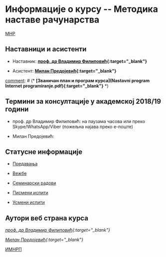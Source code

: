 # Информације о курсу -- Методика наставе рачунарства

[МНР](../README.md)

## Наставници и асистенти  

* Наставник: **[проф. др Владимир Филиповић](https://vladofilipovic.github.io/index-en.html){:target="_blank"}**

* Асистент: **[Милан Предојевић](http://www.unibl.org/fis/zaposlen/5960-milan-predojevic){:target="_blank"}**

[comment]: # (* ## План и програм курса *)

[comment]: # (* **[Званичан план и програм курса](Nastavni program Internet programiranje.pdf){:target="_blank"}** *)

## Термини за консултације у академској 2018/19 години

* проф. др Владимир Филиповић: на паузама часова или преко Skype/WhatsApp/Viber (пожељна најава преко е-поште)

* Милан Предојевић:

## Статусне информације  

* [Предавања](../predavanja/info)

* [Вежбе](../vezbe/info)

* [Семинарски радови](../seminarski-radovi/info)

* [Писмени испити](../pismeni-ispiti/info)

* [Усмени испити](../usmeni-ispiti/info)

## Аутори веб страна курса

*[проф. др Владимир Филиповић](https://vladofilipovic.github.io/index-en.html){:target="_blank"}*

*[Милан Предојевић](http://www.unibl.org/fis/zaposlen/5960-milan-predojevic){:target="_blank"}*

[ИМНРП](../README.md)